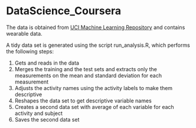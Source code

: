 # DataScience_Coursera

The data is obtained from [UCI Machine Learning Repository](http://archive.ics.uci.edu/ml/datasets/Human+Activity+Recognition+Using+Smartphones) and contains wearable data. 

A tidy data set is generated using the script run_analysis.R, which performs the following steps:
1. Gets and reads in the data  
2. Merges the training and the test sets and extracts only the measurements on the mean and standard deviation for each measurement
3. Adjusts the activity names using the activity labels to make them descriptive
4. Reshapes the data set to get descriptive variable names
5. Creates a second data set with average of each variable for each activity and subject
6. Saves the second data set